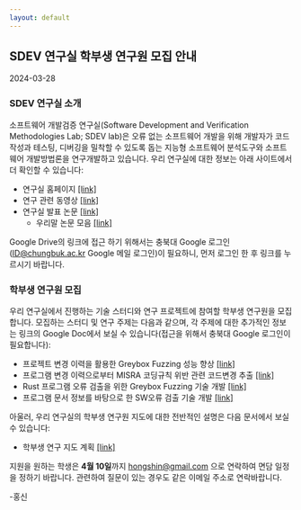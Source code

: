 ```yaml
---
layout: default
---
```

## SDEV 연구실 학부생 연구원 모집 안내 

2024-03-28

### SDEV 연구실 소개 

소프트웨어 개발검증 연구실(Software Development and Verification Methodologies Lab; SDEV lab)은 오류 없는 소프트웨어 개발을 위해 개발자가 코드 작성과 테스팅, 디버깅을 밀착할 수 있도록 돕는 지능형 소프트웨어 분석도구와 소프트웨어 개발방법론을 연구개발하고 있습니다. 우리 연구실에 대한 정보는 아래 사이트에서 더 확인할 수 있습니다:

* 연구실 홈페이지 [\[link\]](http://sdevlab.github.io)
* 연구 관련 동영상 [\[link\]](http://youtube.com/@hongshin)
* 연구실 발표 논문 [\[link\]](https://hongshin.github.io/publications/)
  - 우리말 논문 모음 [\[link\]](https://drive.google.com/drive/folders/1U9kLfIvlFaR_8bv-N2WCj2FEBaAmoPhn?usp=sharing)
  
Google Drive의 링크에 접근 하기 위해서는 충북대 Google 로그인(ID@chungbuk.ac.kr Google 메일 로그인)이 필요하니, 먼저 로그인 한 후 링크를 누르시기 바랍니다.

### 학부생 연구원 모집

우리 연구실에서 진행하는 기술 스터디와 연구 프로젝트에 참여할 학부생 연구원을 모집합니다.
모집하는 스터디 및 연구 주제는 다음과 같으며, 각 주제에 대한 추가적인 정보는 링크의 Google Doc에서 보실 수 있습니다(접근을 위해서 충북대 Google 로그인이 필요합니다):

*	프로젝트 변경 이력을 활용한 Greybox Fuzzing 성능 향상 [\[link\]](https://docs.google.com/document/d/1H-gsHgbi8nE8AALpQ9kv2K7_c3Yn5bvjMc6gM8rzCwU/edit#bookmark=id.c0qtxvzdigsy)
*	프로그램 변경 이력으로부터 MISRA 코딩규칙 위반 관련 코드변경 추출 [\[link\]](https://docs.google.com/document/d/1H-gsHgbi8nE8AALpQ9kv2K7_c3Yn5bvjMc6gM8rzCwU/edit#bookmark=id.dz5rz8y7bnk)
*	Rust 프로그램 오류 검출을 위한 Greybox Fuzzing 기술 개발 [\[link\]](https://docs.google.com/document/d/1H-gsHgbi8nE8AALpQ9kv2K7_c3Yn5bvjMc6gM8rzCwU/edit#bookmark=id.h8xsoggjcps9)
*	프로그램 문서 정보를 바탕으로 한 SW오류 검출 기술 개발 [\[link\]](https://docs.google.com/document/d/1H-gsHgbi8nE8AALpQ9kv2K7_c3Yn5bvjMc6gM8rzCwU/edit#bookmark=id.pi04lguzcm8o)

아울러, 우리 연구실의 학부생 연구원 지도에 대한 전반적인 설명은 다음 문서에서 보실 수 있습니다:

* 학부생 연구 지도 계획 [\[link\]](https://docs.google.com/document/d/1mofKEVhebeZiicUMGyAn7KjlB_UqZi3G2_fvsuzpWzM/edit?usp=sharing)

지원을 원하는 학생은 **4월 10일**까지 [hongshin@gmail.com](mailto:hongshin@gmail.com) 으로 연락하여 면담 일정을 정하기 바랍니다. 관련하여 질문이 있는 경우도 같은 이메일 주소로 연락바랍니다.

-홍신
